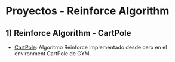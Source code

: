 # Proyectos - Reinforce Algorithm
## 1) Reinforce Algorithm - CartPole
- [CartPole](./RL%20-%20CartPole): Algoritmo Reinforce implementado desde cero en el environment CartPole de GYM.
